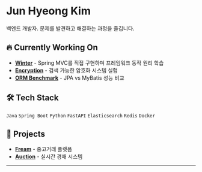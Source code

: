 # Jun Hyeong Kim

백엔드 개발자. 문제를 발견하고 해결하는 과정을 즐깁니다.

## 🔥 Currently Working On
- **[Winter](https://github.com/junhyeong9812/winter)** - Spring MVC를 직접 구현하며 프레임워크 동작 원리 학습
- **[Encryption](https://github.com/junhyeong9812/encryption)** - 검색 가능한 암호화 시스템 실험
- **[ORM Benchmark](https://github.com/junhyeong9812/orm)** - JPA vs MyBatis 성능 비교

## 🛠 Tech Stack
`Java` `Spring Boot` `Python` `FastAPI` `Elasticsearch` `Redis` `Docker`

## 💼 Projects
- **[Fream](https://github.com/junhyeong9812/fream-back)** - 중고거래 플랫폼
- **[Auction](https://github.com/junhyeong9812/auction_back)** - 실시간 경매 시스템

---

